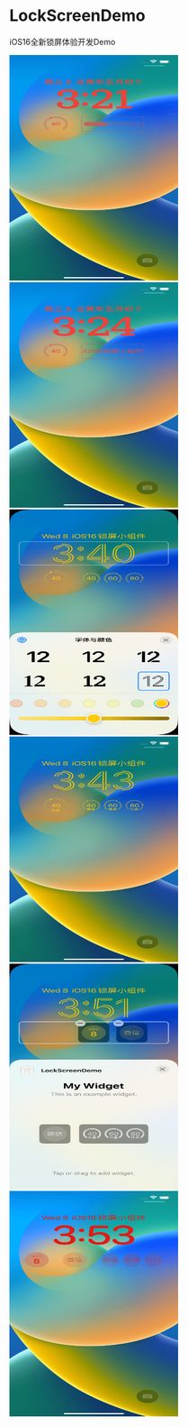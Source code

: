 # LockScreenDemo
iOS16全新锁屏体验开发Demo
<!-- ![LockScreenDemo](image/2022060801.png "LockScreenDemo") -->
<img width="300" height="400" alt="img" src="https://raw.githubusercontent.com/zhaoquntao/LockScreenDemo/master/image/2022060801.png">
<img width="300" height="400" alt="img" src="https://raw.githubusercontent.com/zhaoquntao/LockScreenDemo/master/image/2022060802.png">


<img width="300" height="400" alt="img" src="https://raw.githubusercontent.com/zhaoquntao/LockScreenDemo/master/image/2022060803.png">
<img width="300" height="400" alt="img" src="https://raw.githubusercontent.com/zhaoquntao/LockScreenDemo/master/image/2022060804.png">

<img width="300" height="400" alt="img" src="https://raw.githubusercontent.com/zhaoquntao/LockScreenDemo/master/image/2022060805.png">
<img width="300" height="400" alt="img" src="https://raw.githubusercontent.com/zhaoquntao/LockScreenDemo/master/image/2022060806.png">
